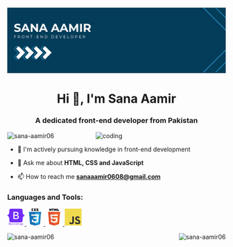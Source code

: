 ![LOGO](https://github.com/sana-aamir06/sana-aamir06/blob/main/banner22.png)
<h1 align="center">Hi 👋, I'm Sana Aamir</h1>
<h3 align="center">A dedicated front-end developer from Pakistan</h3>
<img align="right" alt="coding" width="300" src="https://mir-s3-cdn-cf.behance.net/project_modules/disp/601014116770475.6068beff4640a.gif"> 

<p align="left"> <img src="https://komarev.com/ghpvc/?username=sana-aamir06&label=Profile%20views&color=0e75b6&style=flat" alt="sana-aamir06" /> </p>

- 🌱 I'm actively pursuing knowledge in front-end development
  
- 💬 Ask me about **HTML, CSS and JavaScript**

- 📫 How to reach me **sanaaamir0608@gmail.com**

<p align="left">
</p>

<h3 align="left">Languages and Tools:</h3>
<p align="left"> <a href="https://getbootstrap.com" target="_blank" rel="noreferrer"> <img src="https://raw.githubusercontent.com/devicons/devicon/master/icons/bootstrap/bootstrap-plain-wordmark.svg" alt="bootstrap" width="40" height="40"/> </a> <a href="https://www.w3schools.com/css/" target="_blank" rel="noreferrer"> <img src="https://raw.githubusercontent.com/devicons/devicon/master/icons/css3/css3-original-wordmark.svg" alt="css3" width="40" height="40"/> </a> <a href="https://www.w3.org/html/" target="_blank" rel="noreferrer"> <img src="https://raw.githubusercontent.com/devicons/devicon/master/icons/html5/html5-original-wordmark.svg" alt="html5" width="40" height="40"/> </a> <a href="https://developer.mozilla.org/en-US/docs/Web/JavaScript" target="_blank" rel="noreferrer"> <img src="https://raw.githubusercontent.com/devicons/devicon/master/icons/javascript/javascript-original.svg" alt="javascript" width="40" height="40"/> </a> </p>

<p><img align="left" src="https://github-readme-stats.vercel.app/api/top-langs?username=sana-aamir06&show_icons=true&locale=en&layout=compact" alt="sana-aamir06" /></p>

<p>&nbsp;<img align="right" src="https://github-readme-stats.vercel.app/api?username=sana-aamir06&show_icons=true&locale=en" alt="sana-aamir06" /></p>

